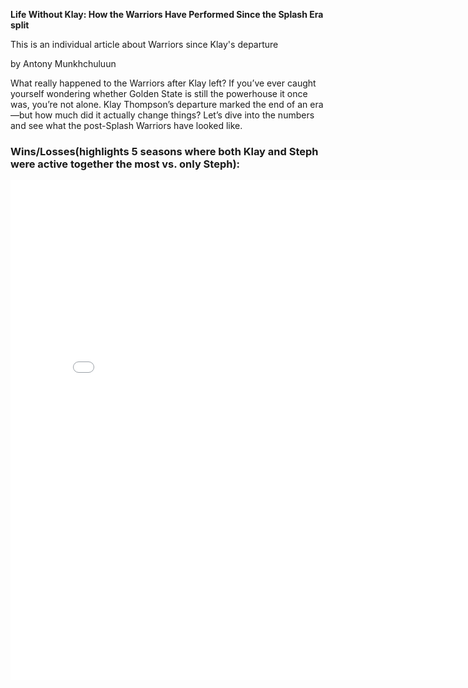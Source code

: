 **Life Without Klay: How the Warriors Have Performed Since the Splash Era split**

This is an individual article about Warriors since Klay's departure

by Antony Munkhchuluun

What really happened to the Warriors after Klay left?
If you’ve ever caught yourself wondering whether Golden State is still the powerhouse it once was, you’re not alone. Klay Thompson’s departure marked the end of an era—but how much did it actually change things? Let’s dive into the numbers and see what the post-Splash Warriors have looked like.


### Wins/Losses(highlights 5 seasons where both Klay and Steph were active together the most vs. only Steph):
<iframe
  src="Warriors' Wins and Losses Before and After Klay Left (with games played).png"
  width="800"
  height="800"
  frameborder="0"
></iframe>


